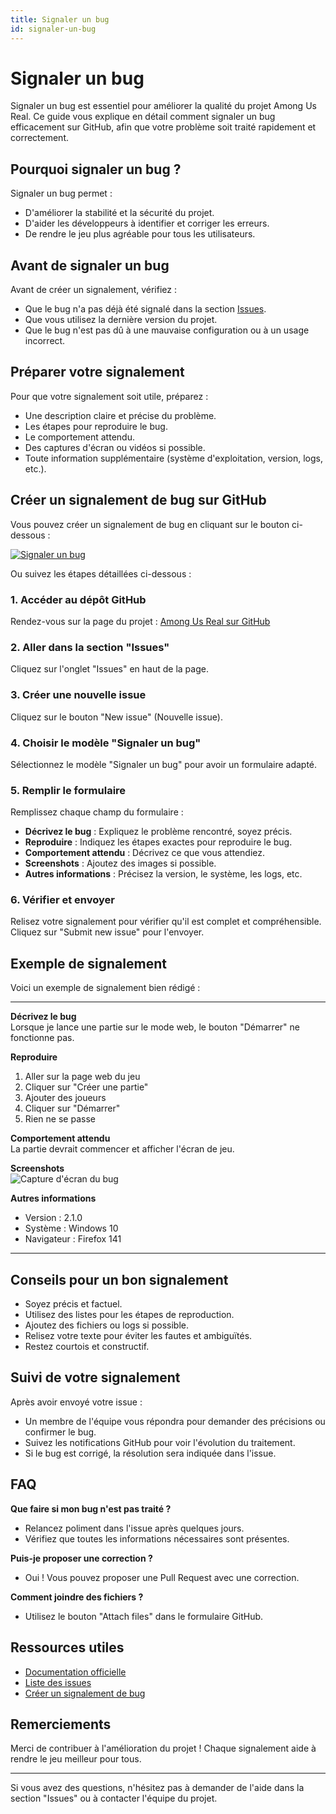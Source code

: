 ```yaml
---
title: Signaler un bug
id: signaler-un-bug
---
```


# Signaler un bug

Signaler un bug est essentiel pour améliorer la qualité du projet Among Us Real. Ce guide vous explique en détail comment signaler un bug efficacement sur GitHub, afin que votre problème soit traité rapidement et correctement.

## Pourquoi signaler un bug ?

Signaler un bug permet :
- D'améliorer la stabilité et la sécurité du projet.
- D'aider les développeurs à identifier et corriger les erreurs.
- De rendre le jeu plus agréable pour tous les utilisateurs.

## Avant de signaler un bug

Avant de créer un signalement, vérifiez :
- Que le bug n'a pas déjà été signalé dans la section [Issues](https://github.com/Merlode11/Among-Us-Real/issues).
- Que vous utilisez la dernière version du projet.
- Que le bug n'est pas dû à une mauvaise configuration ou à un usage incorrect.

## Préparer votre signalement

Pour que votre signalement soit utile, préparez :
- Une description claire et précise du problème.
- Les étapes pour reproduire le bug.
- Le comportement attendu.
- Des captures d'écran ou vidéos si possible.
- Toute information supplémentaire (système d'exploitation, version, logs, etc.).

## Créer un signalement de bug sur GitHub

Vous pouvez créer un signalement de bug en cliquant sur le bouton ci-dessous :

[![Signaler un bug](https://img.shields.io/badge/Signaler%20un%20bug-GitHub-blue?logo=github)](https://github.com/Merlode11/Among-Us-Real/issues/new?template=signaler-un-bug.md)

Ou suivez les étapes détaillées ci-dessous :

### 1. Accéder au dépôt GitHub

Rendez-vous sur la page du projet : [Among Us Real sur GitHub](https://github.com/Merlode11/Among-Us-Real)

### 2. Aller dans la section "Issues"

Cliquez sur l'onglet "Issues" en haut de la page.

### 3. Créer une nouvelle issue

Cliquez sur le bouton "New issue" (Nouvelle issue).

### 4. Choisir le modèle "Signaler un bug"

Sélectionnez le modèle "Signaler un bug" pour avoir un formulaire adapté.

### 5. Remplir le formulaire

Remplissez chaque champ du formulaire :
- **Décrivez le bug** : Expliquez le problème rencontré, soyez précis.
- **Reproduire** : Indiquez les étapes exactes pour reproduire le bug.
- **Comportement attendu** : Décrivez ce que vous attendiez.
- **Screenshots** : Ajoutez des images si possible.
- **Autres informations** : Précisez la version, le système, les logs, etc.

### 6. Vérifier et envoyer

Relisez votre signalement pour vérifier qu'il est complet et compréhensible. Cliquez sur "Submit new issue" pour l'envoyer.

## Exemple de signalement

Voici un exemple de signalement bien rédigé :

---
**Décrivez le bug**  
Lorsque je lance une partie sur le mode web, le bouton "Démarrer" ne fonctionne pas.

**Reproduire**  
1. Aller sur la page web du jeu  
2. Cliquer sur "Créer une partie"  
3. Ajouter des joueurs  
4. Cliquer sur "Démarrer"  
5. Rien ne se passe

**Comportement attendu**  
La partie devrait commencer et afficher l'écran de jeu.

**Screenshots**  
![Capture d'écran du bug](https://exemple.com/screenshot.png)

**Autres informations**  
- Version : 2.1.0  
- Système : Windows 10  
- Navigateur : Firefox 141  
---

## Conseils pour un bon signalement

- Soyez précis et factuel.
- Utilisez des listes pour les étapes de reproduction.
- Ajoutez des fichiers ou logs si possible.
- Relisez votre texte pour éviter les fautes et ambiguïtés.
- Restez courtois et constructif.

## Suivi de votre signalement

Après avoir envoyé votre issue :
- Un membre de l'équipe vous répondra pour demander des précisions ou confirmer le bug.
- Suivez les notifications GitHub pour voir l'évolution du traitement.
- Si le bug est corrigé, la résolution sera indiquée dans l'issue.

## FAQ

**Que faire si mon bug n'est pas traité ?**  
- Relancez poliment dans l'issue après quelques jours.  
- Vérifiez que toutes les informations nécessaires sont présentes.

**Puis-je proposer une correction ?**  
- Oui ! Vous pouvez proposer une Pull Request avec une correction.

**Comment joindre des fichiers ?**  
- Utilisez le bouton "Attach files" dans le formulaire GitHub.

## Ressources utiles

- [Documentation officielle](/accueil)
- [Liste des issues](https://github.com/Merlode11/Among-Us-Real/issues)
- [Créer un signalement de bug](https://github.com/Merlode11/Among-Us-Real/issues/new?template=signaler-un-bug.md)

## Remerciements

Merci de contribuer à l'amélioration du projet ! Chaque signalement aide à rendre le jeu meilleur pour tous.

---

Si vous avez des questions, n'hésitez pas à demander de l'aide dans la section "Issues" ou à contacter l'équipe du projet.
